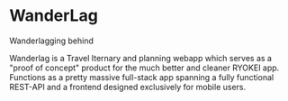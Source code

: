 # WanderLag
 Wanderlagging behind

Wanderlag is a Travel Iternary and planning webapp which serves as a "proof of concept" product for the much better and cleaner RYOKEI app. Functions as a pretty massive full-stack app spanning a fully functional REST-API and a frontend designed exclusively for mobile users.
